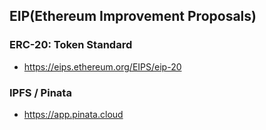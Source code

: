 ## EIP(Ethereum Improvement Proposals)

### ERC-20: Token Standard
- https://eips.ethereum.org/EIPS/eip-20

### IPFS / Pinata
- https://app.pinata.cloud
